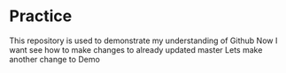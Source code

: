 # Practice
This repository is used to demonstrate my understanding of Github
Now I want see how to make changes to already updated master
Lets make another change to Demo
